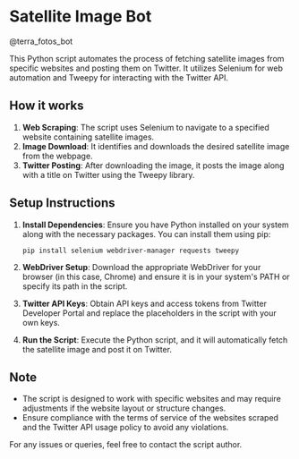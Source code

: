 # Satellite Image Bot

@terra_fotos_bot

This Python script automates the process of fetching satellite images from specific websites and posting them on Twitter. It utilizes Selenium for web automation and Tweepy for interacting with the Twitter API.

## How it works

1. **Web Scraping**: The script uses Selenium to navigate to a specified website containing satellite images.
2. **Image Download**: It identifies and downloads the desired satellite image from the webpage.
3. **Twitter Posting**: After downloading the image, it posts the image along with a title on Twitter using the Tweepy library.

## Setup Instructions

1. **Install Dependencies**: Ensure you have Python installed on your system along with the necessary packages. You can install them using pip:

   ```
   pip install selenium webdriver-manager requests tweepy
   ```

2. **WebDriver Setup**: Download the appropriate WebDriver for your browser (in this case, Chrome) and ensure it is in your system's PATH or specify its path in the script.

3. **Twitter API Keys**: Obtain API keys and access tokens from Twitter Developer Portal and replace the placeholders in the script with your own keys.

4. **Run the Script**: Execute the Python script, and it will automatically fetch the satellite image and post it on Twitter.

## Note

- The script is designed to work with specific websites and may require adjustments if the website layout or structure changes.
- Ensure compliance with the terms of service of the websites scraped and the Twitter API usage policy to avoid any violations.

For any issues or queries, feel free to contact the script author.